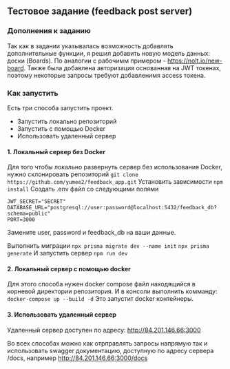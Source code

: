 ## Тестовое задание (feedback post server)

### Дополнения к заданию

Так как в задании указывалась возможность добавлять дополнительные функции, я решил добавить новую модель данных: доски (Boards). По аналогии с рабочимм примером - <a href="https://nolt.io/new-board">https://nolt.io/new-board</a>. Также была добавлена авторизация основанная на JWT токенах, поэтому некоторые запросы требуют добавленимя access токена. 

### Как запустить
Есть три способа запустить проект.
<ul>
  <li>Запустить локально репозиторий</li>
  <li>Запустить с помощью Docker</li>
  <li>Использовать удаленный сервер</li>
</ul>

#### 1. Локальный сервер без Docker 
Для того чтобы локально развернуть сервер без использования Docker, нужно склонировать репозиторий
```git clone https://github.com/yumee2/feedback_app.git```
Установить зависимости 
```npm install```
Создать .env файл со следующими полями
```
JWT_SECRET="SECRET"
DATABASE_URL="postgresql://user:password@localhost:5432/feedback_db?schema=public"
PORT=3000
```
Замените user, password и feedback_db на ваши данные.

Выполнить миграции 
```npx prisma migrate dev --name init```
```npx prisma generate```
И запустить сервер
```npm run dev```

#### 2. Локальный сервер с помощью docker

Для этого способа нужен docker compose файл находящийся в корневой директории репозитория. 
И в консоли выполнить комманду:
```docker-compose up --build -d```
Это запустит docker контейнеры.

#### 3. Использовать удаленный сервер

Удаленный сервер доступен по адресу: http://84.201.146.66:3000

Во всех способах можно как отрправлять запросы напрямую так и использовать swagger документацию, доступную по адресу сервера /docs, например http://84.201.146.66:3000/docs
